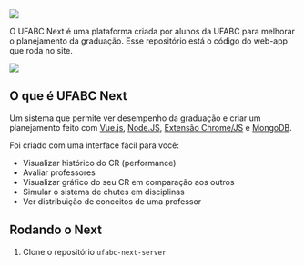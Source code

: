 <img src="https://github.com/ufabc-next/ufabc-next-web/blob/master/public/assets/images/cover.jpg" />

O UFABC Next é uma plataforma criada por alunos da UFABC para melhorar o planejamento da graduação. Esse repositório está o código do web-app que roda no site.

<img src="https://github.com/ufabc-next/ufabc-next-web/blob/master/public/assets/images/reviews.png" />

## O que é UFABC Next
Um sistema que permite ver desempenho da graduação e criar um planejamento feito com
[Vue.js](https://vuejs.org/), [Node.JS](https://nodejs.org), [Extensão Chrome/JS](https://developer.chrome.com/extensions) e [MongoDB](https://www.mongodb.com/).

Foi criado com uma interface fácil para você:
* Visualizar histórico do CR (performance)
* Avaliar professores
* Visualizar gráfico do seu CR em comparação aos outros
* Simular o sistema de chutes em disciplinas
* Ver distribuição de conceitos de uma professor

## Rodando o Next
1. Clone o repositório `ufabc-next-server`
